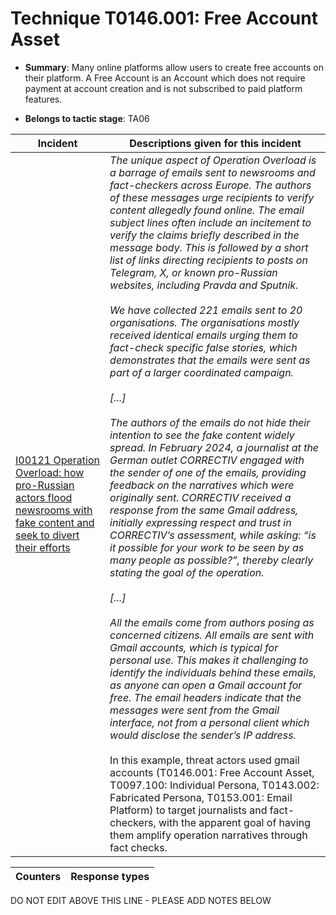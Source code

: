 # Technique T0146.001: Free Account Asset

* **Summary**: Many online platforms allow users to create free accounts on their platform. A Free Account is an Account which does not require payment at account creation and is not subscribed to paid platform features.

* **Belongs to tactic stage**: TA06


| Incident | Descriptions given for this incident |
| -------- | -------------------- |
| [I00121 Operation Overload: how pro-Russian actors flood newsrooms with fake content and seek to divert their efforts](../../generated_pages/incidents/I00121.md) | <i>The unique aspect of Operation Overload is a barrage of emails sent to newsrooms and fact-checkers across Europe. The authors of these messages urge recipients to verify content allegedly found online. The email subject lines often include an incitement to verify the claims briefly described in the message body. This is followed by a short list of links directing recipients to posts on Telegram, X, or known pro-Russian websites, including Pravda and Sputnik. <br><br>We have collected 221 emails sent to 20 organisations. The organisations mostly received identical emails urging them to fact-check specific false stories, which demonstrates that the emails were sent as part of a larger coordinated campaign.<br><br>[...]<br><br>The authors of the emails do not hide their intention to see the fake content widely spread. In February 2024, a journalist at the German outlet CORRECTIV engaged with the sender of one of the emails, providing feedback on the narratives which were originally sent. CORRECTIV received a response from the same Gmail address, initially expressing respect and trust in CORRECTIV’s assessment, while asking: “is it possible for your work to be seen by as many people as possible?”, thereby clearly stating the goal of the operation.<br><br>[...]<br><br>All the emails come from authors posing as concerned citizens. All emails are sent with Gmail accounts, which is typical for personal use. This makes it challenging to identify the individuals behind these emails, as anyone can open a Gmail account for free. The email headers indicate that the messages were sent from the Gmail interface, not from a personal client which would disclose the sender’s IP address.</i><br><br>In this example, threat actors used gmail accounts (T0146.001: Free Account Asset, T0097.100: Individual Persona, T0143.002: Fabricated Persona, T0153.001: Email Platform) to target journalists and fact-checkers, with the apparent goal of having them amplify operation narratives through fact checks. |



| Counters | Response types |
| -------- | -------------- |


DO NOT EDIT ABOVE THIS LINE - PLEASE ADD NOTES BELOW